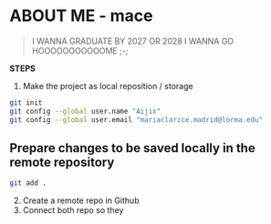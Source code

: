 # ABOUT ME - mace

> I WANNA GRADUATE BY 2027 OR 2028
> I WANNA GO HOOOOOOOOOOOME ;-;

**STEPS**
1. Make the project as local reposition / storage
```bash
git init
git config --global user.name "Aijix"
git config --global user.email "mariaclarice.madrid@lorma.edu"
```
## Prepare changes to be saved locally in the remote repository
```bash
git add .
```



2. Create a remote repo in Github
3. Connect both repo so they




